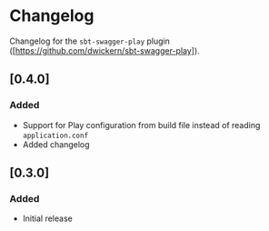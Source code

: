 # Changelog

Changelog for the `sbt-swagger-play` plugin ([https://github.com/dwickern/sbt-swagger-play]).

## [0.4.0]

### Added

- Support for Play configuration from build file instead of reading `application.conf`
- Added changelog

## [0.3.0]

### Added

- Initial release
